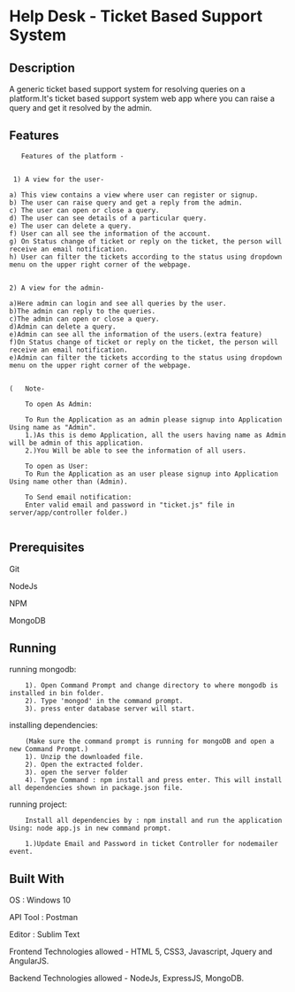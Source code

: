 # Help Desk - Ticket Based Support System


## Description
A generic ticket based support system for resolving queries on a platform.It's ticket based support system web app where you can raise a query and get it resolved by the admin.


## Features

```
   Features of the platform -  

 
 1) A view for the user-

a) This view contains a view where user can register or signup. 
b) The user can raise query and get a reply from the admin.
c) The user can open or close a query.
d) The user can see details of a particular query.  
e) The user can delete a query.
f) User can all see the information of the account.
g) On Status change of ticket or reply on the ticket, the person will receive an email notification.
h) User can filter the tickets according to the status using dropdown menu on the upper right corner of the webpage.
 
 
2) A view for the admin- 

a)Here admin can login and see all queries by the user.
b)The admin can reply to the queries.
c)The admin can open or close a query.
d)Admin can delete a query.
e)Admin can see all the information of the users.(extra feature)
f)On Status change of ticket or reply on the ticket, the person will receive an email notification.
e)Admin can filter the tickets according to the status using dropdown menu on the upper right corner of the webpage. 


(   Note- 

    To open As Admin:

    To Run the Application as an admin please signup into Application Using name as "Admin".
    1.)As this is demo Application, all the users having name as Admin will be admin of this application.
    2.)You Will be able to see the information of all users.

    To open as User:
    To Run the Application as an user please signup into Application Using name other than (Admin).

    To Send email notification:
    Enter valid email and password in "ticket.js" file in server/app/controller folder.)
 
 ```

## Prerequisites

Git

NodeJs

NPM

MongoDB

## Running

  running mongodb:
```
    1). Open Command Prompt and change directory to where mongodb is installed in bin folder.
    2). Type 'mongod' in the command prompt.
    3). press enter database server will start.
```
  installing dependencies:
```
    (Make sure the command prompt is running for mongoDB and open a new Command Prompt.)
    1). Unzip the downloaded file.
    2). Open the extracted folder.
    3). open the server folder 
    4). Type Command : npm install and press enter. This will install all dependencies shown in package.json file.
```
  running project:
```
    Install all dependencies by : npm install and run the application Using: node app.js in new command prompt.

    1.)Update Email and Password in ticket Controller for nodemailer event.
```

    
## Built With

OS : Windows 10

API Tool : Postman

Editor : Sublim Text

Frontend Technologies allowed - HTML 5, CSS3, Javascript, Jquery and AngularJS.

Backend Technologies allowed - NodeJs, ExpressJS, MongoDB.
